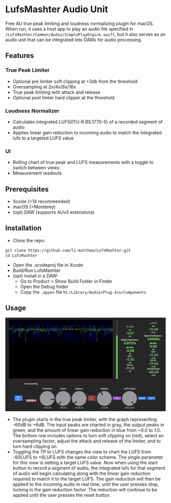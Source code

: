 # LufsMashter Audio Unit
Free AU true peak limiting and loudness normalizing plugin for macOS. When run, it uses a host app to play an audio file specified in 
`/LufsMashter/Common/Audio/SimplePlayEngine.swift`, but it also serves as an audio unit that can be integrated into DAWs for audio processing.

## Features
### True Peak Limiter
* Optional pre limiter soft clipping at +3db from the threshold
* Oversampling at 2x/4x/8x/16x
* True peak limiting with attack and release
* Optional post limter hard clipper at the threshold

### Loudness Normalizer
* Calculates integrated LUFS(ITU-R BS.1770-5) of a recorded segment of audio 
* Applies linear gain reduction to incoming audio to match the integrated lufs to a targeted LUFS value 

### UI
* Rolling chart of true peak and LUFS measurements with a toggle to switch between views
* Measurement readouts

## Prerequisites
* Xcode (>14 recommended)
* macOS (>Monterey)
* (opt) DAW (supports AUv3 extensions)

## Installation
* Clone the repo:
```
git clone https://github.com/li-matthew/LufsMashter.git
cd LufsMashter
```

* Open the .xcodeproj file in Xcode
* Build/Run LufsMashter
* (opt) Install in a DAW:
    * Go to Product > Show Build Folder in Finder
    * Open the Debug folder
    * Copy the `.appex` file to `/Library/Audio/Plug-Ins/Components`

## Usage
![Alt text](img/limiter.png)
* The plugin starts in the true peak limiter, with the graph representing -60dB to +6dB. The input peaks are charted in gray, the output peaks in green, and the amount of linear gain reduction in blue from ~0.0 to 1.0. The bottom row includes options to turn soft clipping on (red), select an oversampling factor, adjust the attack and release of the limiter, and to turn hard clipping on.
* Toggling the TP to LUFS changes the view to chart the LUFS from -60LUFS to +6LUFS with the same color scheme. The single parameter for this view is setting a target LUFS value. Now when using the start button to record a segment of audio, the integrated lufs for that segment of audio will begin calculating along with the linear gain reduction required to match it to the target LUFS. The gain reduction will then be applied to the incoming audio in real time, until the user presses stop, locking in the gain reduction factor. The reduction will continue to be applied until the user presses the reset button.
